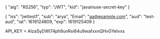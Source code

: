 {
  "alg": "RS256",
  "typ": "JWT",
  "kid": "javainuse-secret-key"
}

{
  "iss": "jwttest1",
  "sub": "arya",
  "Email": "aa@example.com",
  "aud": "test-aud",
  "iat": 1619124809,
  "exp": 1619125409
}


API_KEY = AIzaSyDWI74ph9unRxi64u9wafxxnQHvGYeIvxs
